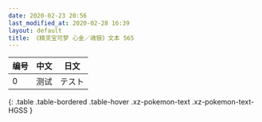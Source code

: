 ```yaml
---
date: 2020-02-23 20:56
last_modified_at: 2020-02-28 16:39
layout: default
title: 《精灵宝可梦 心金／魂银》文本 565
---
```

| 编号 | 中文 | 日文 |
| ---- | ---- | ---- |
| 0 | 测试 | テスト |
{: .table .table-bordered .table-hover .xz-pokemon-text .xz-pokemon-text-HGSS }